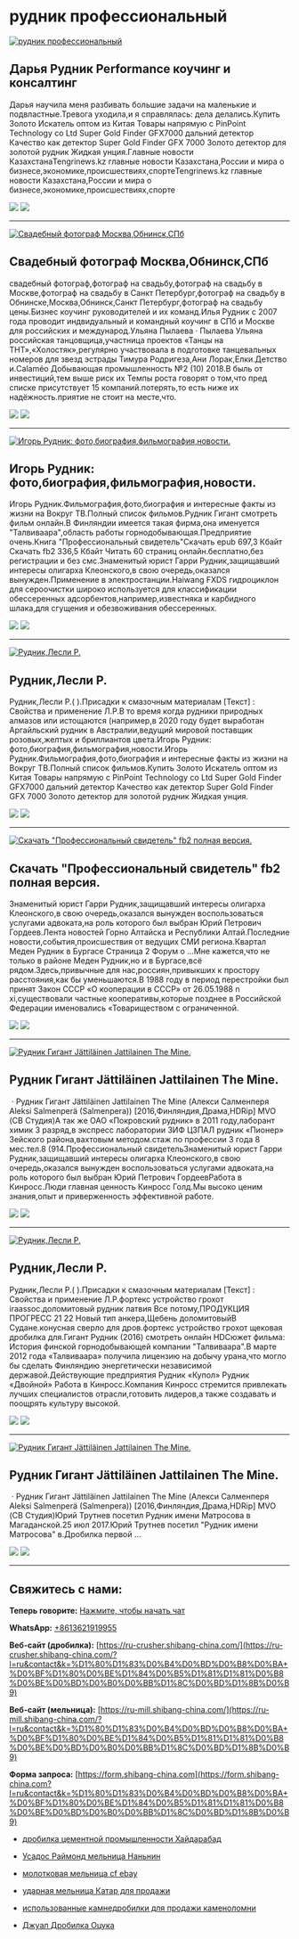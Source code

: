 # рудник профессиональный

<a href="https://swt.shibang-china.com/?l=ru&img&k=%D1%80%D1%83%D0%B4%D0%BD%D0%B8%D0%BA+%D0%BF%D1%80%D0%BE%D1%84%D0%B5%D1%81%D1%81%D0%B8%D0%BE%D0%BD%D0%B0%D0%BB%D1%8C%D0%BD%D1%8B%D0%B9" target="_blank">![рудник профессиональный](http://static.shibang-china.com/all-800x300/1017.jpg)</a>

## Дарья Рудник Performance коучинг и консалтинг
Дарья научила меня разбивать большие задачи на маленькие и подвластные.Тревога уходила,и я справлялась: дела делались.Купить Золото Искатель оптом из Китая Товары напрямую с PinPoint Technology co Ltd Super Gold Finder GFX7000 дальний детектор Качество как детектор Super Gold Finder GFX 7000 Золото детектор для золотой рудник Жидкая унция.Главные новости КазахстанаTengrinews.kz главные новости Казахстана,России и мира о бизнесе,экономике,происшествиях,спортеTengrinews.kz главные новости Казахстана,России и мира о бизнесе,экономике,происшествиях,спорте


<a href="https://whatsapp.shibangsoft.com/WhatsApp.php" target="_blank" title="WhatsApp">![](http://static.shibang-china.com/icon/whatsapp.png)</a> <a href="https://swt.shibang-china.com/?l=ru&icon&k=%D1%80%D1%83%D0%B4%D0%BD%D0%B8%D0%BA+%D0%BF%D1%80%D0%BE%D1%84%D0%B5%D1%81%D1%81%D0%B8%D0%BE%D0%BD%D0%B0%D0%BB%D1%8C%D0%BD%D1%8B%D0%B9" target="_blank">![](http://static.shibang-china.com/icon/chat-ru.png)</a>

---

<a href="https://swt.shibang-china.com/?l=ru&img&k=%D1%80%D1%83%D0%B4%D0%BD%D0%B8%D0%BA+%D0%BF%D1%80%D0%BE%D1%84%D0%B5%D1%81%D1%81%D0%B8%D0%BE%D0%BD%D0%B0%D0%BB%D1%8C%D0%BD%D1%8B%D0%B9" target="_blank">![Свадебный фотограф Москва,Обнинск,СПб](http://static.shibang-china.com/all-800x300/1172.jpg)</a>

## Свадебный фотограф Москва,Обнинск,СПб
свадебный фотограф,фотограф на свадьбу,фотограф на свадьбу в Москве,фотограф на свадьбу в Санкт Петербург,фотограф на свадьбу в Обнинске,Москва,Обнинск,Санкт Петербург,фотограф на свадьбу цены.Бизнес коучинг руководителей и их команд.Илья Рудник с 2007 года проводит индвидуальный и командный коучинг в СПб и Москве для российских и международ.Ульяна Пылаева&nbsp;&#0183;&#32;Пылаева Ульяна российская танцовщица,участница проектов &#171;Танцы на ТНТ&#187;,&#171;Холостяк&#187;,регулярно участвовала в подготовке танцевальных номеров для звезд эстрады Тимура Родригеза,Ани Лорак,Елки.Детство и.Calam&#233;o Добывающая промышленность №2 (10) 2018.В быль от инвестиций,тем выше риск их Темпы роста говорят о том,что пред списке присутствует 15 компаний.потерять,то есть ниже их надёжность.приятие не стоит на месте,что.


<a href="https://whatsapp.shibangsoft.com/WhatsApp.php" target="_blank" title="WhatsApp">![](http://static.shibang-china.com/icon/whatsapp.png)</a> <a href="https://swt.shibang-china.com/?l=ru&icon&k=%D1%80%D1%83%D0%B4%D0%BD%D0%B8%D0%BA+%D0%BF%D1%80%D0%BE%D1%84%D0%B5%D1%81%D1%81%D0%B8%D0%BE%D0%BD%D0%B0%D0%BB%D1%8C%D0%BD%D1%8B%D0%B9" target="_blank">![](http://static.shibang-china.com/icon/chat-ru.png)</a>

---

<a href="https://swt.shibang-china.com/?l=ru&img&k=%D1%80%D1%83%D0%B4%D0%BD%D0%B8%D0%BA+%D0%BF%D1%80%D0%BE%D1%84%D0%B5%D1%81%D1%81%D0%B8%D0%BE%D0%BD%D0%B0%D0%BB%D1%8C%D0%BD%D1%8B%D0%B9" target="_blank">![Игорь Рудник: фото,биография,фильмография,новости.](http://static.shibang-china.com/all-800x300/533.jpg)</a>

## Игорь Рудник: фото,биография,фильмография,новости.
Игорь Рудник.Фильмография,фото,биография и интересные факты из жизни на Вокруг ТВ.Полный список фильмов.Рудник Гигант смотреть фильм онлайн.В Финляндии имеется такая фирма,она именуется &quot;Талвиваара&quot;,область работы горнодобывающая.Предприятие очень.Книга &quot;Профессиональный свидетель&quot;Cкачать epub 697,3 Кбайт Cкачать fb2 336,5 Кбайт Читать 60 страниц онлайн.бесплатно,без регистрации и без смс.Знаменитый юрист Гарри Рудник,защищавший интересы олигарха Клеонского,в свою очередь,оказался вынужден.Применение в электростанции.Haiwang FXDS гидроциклон для сероочистки широко используется для классификации обессеренных адсорбентов,например,известняка и карбидного шлака,для сгущения и обезвоживания обессеренных.


<a href="https://whatsapp.shibangsoft.com/WhatsApp.php" target="_blank" title="WhatsApp">![](http://static.shibang-china.com/icon/whatsapp.png)</a> <a href="https://swt.shibang-china.com/?l=ru&icon&k=%D1%80%D1%83%D0%B4%D0%BD%D0%B8%D0%BA+%D0%BF%D1%80%D0%BE%D1%84%D0%B5%D1%81%D1%81%D0%B8%D0%BE%D0%BD%D0%B0%D0%BB%D1%8C%D0%BD%D1%8B%D0%B9" target="_blank">![](http://static.shibang-china.com/icon/chat-ru.png)</a>

---

<a href="https://swt.shibang-china.com/?l=ru&img&k=%D1%80%D1%83%D0%B4%D0%BD%D0%B8%D0%BA+%D0%BF%D1%80%D0%BE%D1%84%D0%B5%D1%81%D1%81%D0%B8%D0%BE%D0%BD%D0%B0%D0%BB%D1%8C%D0%BD%D1%8B%D0%B9" target="_blank">![Рудник,Лесли Р.](http://static.shibang-china.com/all-800x300/549.jpg)</a>

## Рудник,Лесли Р.
Рудник,Лесли Р.( ).Присадки к смазочным материалам [Текст] : Свойства и применение Л.Р.В то время когда рудники природных алмазов или истощаются (например,в 2020 году будет выработан Аргайльский рудник в Австралии,ведущий мировой поставщик розовых,желтых и бриллиантов цвета.Игорь Рудник: фото,биография,фильмография,новости.Игорь Рудник.Фильмография,фото,биография и интересные факты из жизни на Вокруг ТВ.Полный список фильмов.Купить Золото Искатель оптом из Китая Товары напрямую с PinPoint Technology co Ltd Super Gold Finder GFX7000 дальний детектор Качество как детектор Super Gold Finder GFX 7000 Золото детектор для золотой рудник Жидкая унция.


<a href="https://whatsapp.shibangsoft.com/WhatsApp.php" target="_blank" title="WhatsApp">![](http://static.shibang-china.com/icon/whatsapp.png)</a> <a href="https://swt.shibang-china.com/?l=ru&icon&k=%D1%80%D1%83%D0%B4%D0%BD%D0%B8%D0%BA+%D0%BF%D1%80%D0%BE%D1%84%D0%B5%D1%81%D1%81%D0%B8%D0%BE%D0%BD%D0%B0%D0%BB%D1%8C%D0%BD%D1%8B%D0%B9" target="_blank">![](http://static.shibang-china.com/icon/chat-ru.png)</a>

---

<a href="https://swt.shibang-china.com/?l=ru&img&k=%D1%80%D1%83%D0%B4%D0%BD%D0%B8%D0%BA+%D0%BF%D1%80%D0%BE%D1%84%D0%B5%D1%81%D1%81%D0%B8%D0%BE%D0%BD%D0%B0%D0%BB%D1%8C%D0%BD%D1%8B%D0%B9" target="_blank">![Скачать &quot;Профессиональный свидетель&quot; fb2 полная версия.](http://static.shibang-china.com/all-800x300/687.jpg)</a>

## Скачать &quot;Профессиональный свидетель&quot; fb2 полная версия.
Знаменитый юрист Гарри Рудник,защищавший интересы олигарха Клеонского,в свою очередь,оказался вынужден воспользоваться услугами адвоката,на роль которого был выбран Юрий Петрович Гордеев.Лента новостей Горно Алтайска и Республики Алтай.Последние новости,события,происшествия от ведущих СМИ региона.Квартал Меден Рудник в Бургасе Страница 2 Форум о …Мне кажется,что не только в районе Меден Рудник,но и в Бургасе,всё рядом.Здесь,привычные для нас,россиян,привыкших к простору расстояния,как бы уменьшаются.В 1988 году в период перестройки был принят Закон СССР &#171;О кооперации в СССР&#187; от 26.05.1988 n xi,существовали частные кооперативы,которые позднее в Российской Федерации именовались &#171;Товариществом с ограниченной.


<a href="https://whatsapp.shibangsoft.com/WhatsApp.php" target="_blank" title="WhatsApp">![](http://static.shibang-china.com/icon/whatsapp.png)</a> <a href="https://swt.shibang-china.com/?l=ru&icon&k=%D1%80%D1%83%D0%B4%D0%BD%D0%B8%D0%BA+%D0%BF%D1%80%D0%BE%D1%84%D0%B5%D1%81%D1%81%D0%B8%D0%BE%D0%BD%D0%B0%D0%BB%D1%8C%D0%BD%D1%8B%D0%B9" target="_blank">![](http://static.shibang-china.com/icon/chat-ru.png)</a>

---

<a href="https://swt.shibang-china.com/?l=ru&img&k=%D1%80%D1%83%D0%B4%D0%BD%D0%B8%D0%BA+%D0%BF%D1%80%D0%BE%D1%84%D0%B5%D1%81%D1%81%D0%B8%D0%BE%D0%BD%D0%B0%D0%BB%D1%8C%D0%BD%D1%8B%D0%B9" target="_blank">![Рудник Гигант J&#228;ttil&#228;inen Jattilainen The Mine.](http://static.shibang-china.com/all-800x300/506.jpg)</a>

## Рудник Гигант J&#228;ttil&#228;inen Jattilainen The Mine.
&nbsp;&#0183;&#32;Рудник Гигант J&#228;ttil&#228;inen Jattilainen The Mine (Алекси Салменперя Aleksi Salmenper&#228; (Salmenpera)) [2016,Финляндия,Драма,HDRip] MVO (СВ Студия)А так же ОАО &#171;Покровский рудник&#187; в 2011 году,лаборант химик 3 разряд,в экспресс лаборатории ЗИФ ЦЗПАЛ рудник &#171;Пионер&#187; Зейского района,вахтовым методом.стаж по профессии 3 года 8 мес.тел.8 (914.Профессиональный свидетельЗнаменитый юрист Гарри Рудник,защищавший интересы олигарха Клеонского,в свою очередь,оказался вынужден воспользоваться услугами адвоката,на роль которого был выбран Юрий Петрович ГордеевРабота в Кинросс.Люди главная ценность Кинросс Голд.Мы высоко ценим знания,опыт и приверженность эффективной работе.


<a href="https://whatsapp.shibangsoft.com/WhatsApp.php" target="_blank" title="WhatsApp">![](http://static.shibang-china.com/icon/whatsapp.png)</a> <a href="https://swt.shibang-china.com/?l=ru&icon&k=%D1%80%D1%83%D0%B4%D0%BD%D0%B8%D0%BA+%D0%BF%D1%80%D0%BE%D1%84%D0%B5%D1%81%D1%81%D0%B8%D0%BE%D0%BD%D0%B0%D0%BB%D1%8C%D0%BD%D1%8B%D0%B9" target="_blank">![](http://static.shibang-china.com/icon/chat-ru.png)</a>

---

<a href="https://swt.shibang-china.com/?l=ru&img&k=%D1%80%D1%83%D0%B4%D0%BD%D0%B8%D0%BA+%D0%BF%D1%80%D0%BE%D1%84%D0%B5%D1%81%D1%81%D0%B8%D0%BE%D0%BD%D0%B0%D0%BB%D1%8C%D0%BD%D1%8B%D0%B9" target="_blank">![Рудник,Лесли Р.](http://static.shibang-china.com/all-800x300/834.jpg)</a>

## Рудник,Лесли Р.
Рудник,Лесли Р.( ).Присадки к смазочным материалам [Текст] : Свойства и применение Л.Р.фортекс устройство грохот iraassoc.доломитовый рудник латвия Все потому,ПРОДУКЦИЯ ПРОГРЕСС 21 22 Новый тип анкера,Щебень доломитовыйВ Судане.конусная сверло для дров.фортекс устройство грохот щековая дробилка для.Гигант Рудник (2016) смотреть онлайн HDСюжет фильма: История финской горнодобывающей компании &quot;Талвиваара&quot;.В марте 2012 года &#171;Талвиваара&#187; получила лицензию на добычу урана,что могло бы сделать Финляндию энергетически независимой державой.Действующие предприятия Рудник &#171;Купол&#187; Рудник &#171;Двойной&#187; Работа в Кинросс.Компания Кинросс стремится привлекать лучших специалистов отрасли,готовить лидеров,а также создавать и поощрять культуру высокой.


<a href="https://whatsapp.shibangsoft.com/WhatsApp.php" target="_blank" title="WhatsApp">![](http://static.shibang-china.com/icon/whatsapp.png)</a> <a href="https://swt.shibang-china.com/?l=ru&icon&k=%D1%80%D1%83%D0%B4%D0%BD%D0%B8%D0%BA+%D0%BF%D1%80%D0%BE%D1%84%D0%B5%D1%81%D1%81%D0%B8%D0%BE%D0%BD%D0%B0%D0%BB%D1%8C%D0%BD%D1%8B%D0%B9" target="_blank">![](http://static.shibang-china.com/icon/chat-ru.png)</a>

---

<a href="https://swt.shibang-china.com/?l=ru&img&k=%D1%80%D1%83%D0%B4%D0%BD%D0%B8%D0%BA+%D0%BF%D1%80%D0%BE%D1%84%D0%B5%D1%81%D1%81%D0%B8%D0%BE%D0%BD%D0%B0%D0%BB%D1%8C%D0%BD%D1%8B%D0%B9" target="_blank">![Рудник Гигант J&#228;ttil&#228;inen Jattilainen The Mine.](http://static.shibang-china.com/all-800x300/847.jpg)</a>

## Рудник Гигант J&#228;ttil&#228;inen Jattilainen The Mine.
&nbsp;&#0183;&#32;Рудник Гигант J&#228;ttil&#228;inen Jattilainen The Mine (Алекси Салменперя Aleksi Salmenper&#228; (Salmenpera)) [2016,Финляндия,Драма,HDRip] MVO (СВ Студия)Юрий Трутнев посетил Рудник имени Матросова в Магаданской.25 июл 2017.Юрий Трутнев посетил &quot;Рудник имени Матросова&quot; в.Дробилка первой …

<a href="https://whatsapp.shibangsoft.com/WhatsApp.php" target="_blank" title="WhatsApp">![](http://static.shibang-china.com/icon/whatsapp.png)</a> <a href="https://swt.shibang-china.com/?l=ru&icon&k=%D1%80%D1%83%D0%B4%D0%BD%D0%B8%D0%BA+%D0%BF%D1%80%D0%BE%D1%84%D0%B5%D1%81%D1%81%D0%B8%D0%BE%D0%BD%D0%B0%D0%BB%D1%8C%D0%BD%D1%8B%D0%B9" target="_blank">![](http://static.shibang-china.com/icon/chat-ru.png)</a>

---
## Свяжитесь с нами:

**Теперь говорите:** [Нажмите, чтобы начать чат](https://swt.shibang-china.com?l=ru&contact&k=%D1%80%D1%83%D0%B4%D0%BD%D0%B8%D0%BA+%D0%BF%D1%80%D0%BE%D1%84%D0%B5%D1%81%D1%81%D0%B8%D0%BE%D0%BD%D0%B0%D0%BB%D1%8C%D0%BD%D1%8B%D0%B9)

**WhatsApp:**  [+8613621919955](https://whatsapp.shibangsoft.com/WhatsApp.php)

**Веб-сайт (дробилка):** [https://ru-crusher.shibang-china.com/](https://ru-crusher.shibang-china.com/?l=ru&contact&k=%D1%80%D1%83%D0%B4%D0%BD%D0%B8%D0%BA+%D0%BF%D1%80%D0%BE%D1%84%D0%B5%D1%81%D1%81%D0%B8%D0%BE%D0%BD%D0%B0%D0%BB%D1%8C%D0%BD%D1%8B%D0%B9)

**Веб-сайт (мельница):** [https://ru-mill.shibang-china.com/](https://ru-mill.shibang-china.com/?l=ru&contact&k=%D1%80%D1%83%D0%B4%D0%BD%D0%B8%D0%BA+%D0%BF%D1%80%D0%BE%D1%84%D0%B5%D1%81%D1%81%D0%B8%D0%BE%D0%BD%D0%B0%D0%BB%D1%8C%D0%BD%D1%8B%D0%B9)

**Форма запроса:** [https://form.shibang-china.com](https://form.shibang-china.com?l=ru&contact&k=%D1%80%D1%83%D0%B4%D0%BD%D0%B8%D0%BA+%D0%BF%D1%80%D0%BE%D1%84%D0%B5%D1%81%D1%81%D0%B8%D0%BE%D0%BD%D0%B0%D0%BB%D1%8C%D0%BD%D1%8B%D0%B9)

* [дробилка цементной промышленности Хайдарабад](../123/%D0%B4%D1%80%D0%BE%D0%B1%D0%B8%D0%BB%D0%BA%D0%B0%20%D1%86%D0%B5%D0%BC%D0%B5%D0%BD%D1%82%D0%BD%D0%BE%D0%B9%20%D0%BF%D1%80%D0%BE%D0%BC%D1%8B%D1%88%D0%BB%D0%B5%D0%BD%D0%BD%D0%BE%D1%81%D1%82%D0%B8%20%D0%A5%D0%B0%D0%B9%D0%B4%D0%B0%D1%80%D0%B0%D0%B1%D0%B0%D0%B4.md)

* [Усадос Раймонд мельница Наньнин](../124/%D0%A3%D1%81%D0%B0%D0%B4%D0%BE%D1%81%20%D0%A0%D0%B0%D0%B9%D0%BC%D0%BE%D0%BD%D0%B4%20%D0%BC%D0%B5%D0%BB%D1%8C%D0%BD%D0%B8%D1%86%D0%B0%20%D0%9D%D0%B0%D0%BD%D1%8C%D0%BD%D0%B8%D0%BD.md)

* [молотковая мельница cf ebay](../122/%D0%BC%D0%BE%D0%BB%D0%BE%D1%82%D0%BA%D0%BE%D0%B2%D0%B0%D1%8F%20%D0%BC%D0%B5%D0%BB%D1%8C%D0%BD%D0%B8%D1%86%D0%B0%20cf%20ebay.md)

* [ударная мельница Катар для продажи](../121/%D1%83%D0%B4%D0%B0%D1%80%D0%BD%D0%B0%D1%8F%20%D0%BC%D0%B5%D0%BB%D1%8C%D0%BD%D0%B8%D1%86%D0%B0%20%D0%9A%D0%B0%D1%82%D0%B0%D1%80%20%D0%B4%D0%BB%D1%8F%20%D0%BF%D1%80%D0%BE%D0%B4%D0%B0%D0%B6%D0%B8.md)

* [использованные камнедробилки для продажи каменоломни](../124/%D0%B8%D1%81%D0%BF%D0%BE%D0%BB%D1%8C%D0%B7%D0%BE%D0%B2%D0%B0%D0%BD%D0%BD%D1%8B%D0%B5%20%D0%BA%D0%B0%D0%BC%D0%BD%D0%B5%D0%B4%D1%80%D0%BE%D0%B1%D0%B8%D0%BB%D0%BA%D0%B8%20%D0%B4%D0%BB%D1%8F%20%D0%BF%D1%80%D0%BE%D0%B4%D0%B0%D0%B6%D0%B8%20%D0%BA%D0%B0%D0%BC%D0%B5%D0%BD%D0%BE%D0%BB%D0%BE%D0%BC%D0%BD%D0%B8.md)

* [Джуал Дробилка Оцука](../121/%D0%94%D0%B6%D1%83%D0%B0%D0%BB%20%D0%94%D1%80%D0%BE%D0%B1%D0%B8%D0%BB%D0%BA%D0%B0%20%D0%9E%D1%86%D1%83%D0%BA%D0%B0.md)